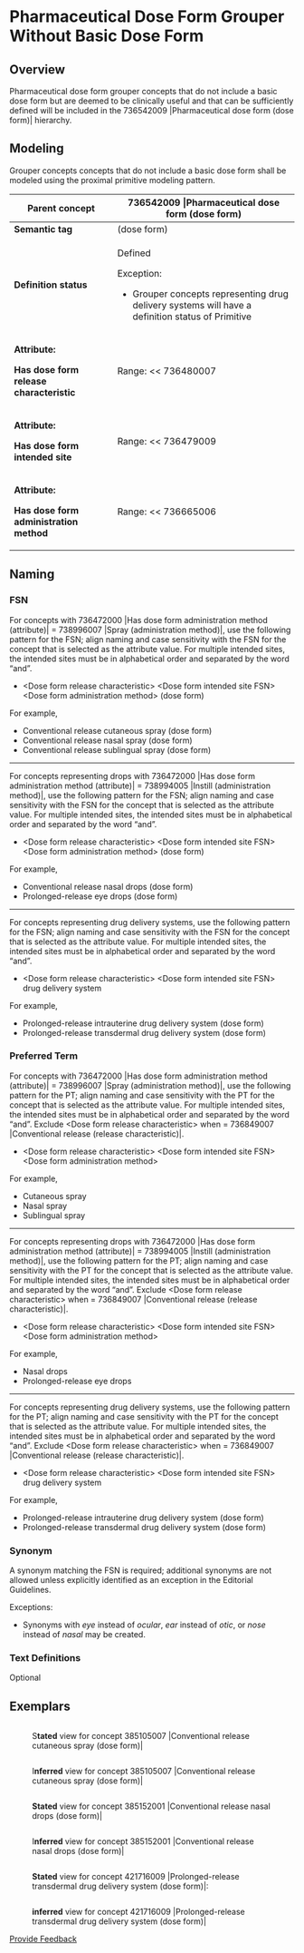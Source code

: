 # Pharmaceutical Dose Form Grouper Without Basic Dose Form

## Overview

Pharmaceutical dose form grouper concepts that do not include a basic dose form but are deemed to be clinically useful and that can be sufficiently defined will be included in the 736542009 |Pharmaceutical dose form (dose form)| hierarchy.

## Modeling

Grouper concepts concepts that do not include a basic dose form shall be modeled using the proximal primitive modeling pattern.

| **Parent concept**                                                                             | 736542009 \|Pharmaceutical dose form (dose form)                                                                                                |
| ---------------------------------------------------------------------------------------------- | ----------------------------------------------------------------------------------------------------------------------------------------------- |
| **Semantic tag**                                                                               | (dose form)                                                                                                                                     |
| **Definition status**                                                                          | <p>Defined</p><p>Exception:</p><ul><li>Grouper concepts representing drug delivery systems will have a definition status of Primitive</li></ul> |
| <p><strong>Attribute:</strong></p><p><strong>Has dose form release characteristic</strong></p> | Range: << 736480007                                                                                                                             |
| <p><strong>Attribute:</strong></p><p><strong>Has dose form intended site</strong></p>          | Range: << 736479009                                                                                                                             |
| <p><strong>Attribute:</strong></p><p><strong>Has dose form administration method</strong></p>  | Range: << 736665006                                                                                                                             |

## Naming

### FSN

For concepts with 736472000 |Has dose form administration method (attribute)| = 738996007 |Spray (administration method)|, use the following pattern for the FSN; align naming and case sensitivity with the FSN for the concept that is selected as the attribute value. For multiple intended sites, the intended sites must be in alphabetical order and separated by the word “and”.

* \<Dose form release characteristic> \<Dose form intended site FSN> \<Dose form administration method> (dose form)

For example,

* Conventional release cutaneous spray (dose form)
* Conventional release nasal spray (dose form)
* Conventional release sublingual spray (dose form)

***

For concepts representing drops with 736472000 |Has dose form administration method (attribute)| = 738994005 |Instill (administration method)|, use the following pattern for the FSN; align naming and case sensitivity with the FSN for the concept that is selected as the attribute value. For multiple intended sites, the intended sites must be in alphabetical order and separated by the word “and”.

* \<Dose form release characteristic> \<Dose form intended site FSN> \<Dose form administration method> (dose form)

For example,

* Conventional release nasal drops (dose form)
* Prolonged-release eye drops (dose form)

***

For concepts representing drug delivery systems, use the following pattern for the FSN; align naming and case sensitivity with the FSN for the concept that is selected as the attribute value. For multiple intended sites, the intended sites must be in alphabetical order and separated by the word “and”.

* \<Dose form release characteristic> \<Dose form intended site FSN> drug delivery system

For example,

* Prolonged-release intrauterine drug delivery system (dose form)
* Prolonged-release transdermal drug delivery system (dose form)

### Preferred Term

For concepts with 736472000 |Has dose form administration method (attribute)| = 738996007 |Spray (administration method)|, use the following pattern for the PT; align naming and case sensitivity with the PT for the concept that is selected as the attribute value. For multiple intended sites, the intended sites must be in alphabetical order and separated by the word “and”. Exclude \<Dose form release characteristic> when = 736849007 |Conventional release (release characteristic)|.

* \<Dose form release characteristic> \<Dose form intended site FSN> \<Dose form administration method>

For example,

* Cutaneous spray
* Nasal spray
* Sublingual spray

***

For concepts representing drops with 736472000 |Has dose form administration method (attribute)| = 738994005 |Instill (administration method)|, use the following pattern for the PT; align naming and case sensitivity with the PT for the concept that is selected as the attribute value. For multiple intended sites, the intended sites must be in alphabetical order and separated by the word “and”. Exclude \<Dose form release characteristic> when = 736849007 |Conventional release (release characteristic)|.

* \<Dose form release characteristic> \<Dose form intended site FSN> \<Dose form administration method>

For example,

* Nasal drops
* Prolonged-release eye drops

***

For concepts representing drug delivery systems, use the following pattern for the PT; align naming and case sensitivity with the PT for the concept that is selected as the attribute value. For multiple intended sites, the intended sites must be in alphabetical order and separated by the word “and”. Exclude \<Dose form release characteristic> when = 736849007 |Conventional release (release characteristic)|.

* \<Dose form release characteristic> \<Dose form intended site FSN> drug delivery system

For example,

* Prolonged-release intrauterine drug delivery system (dose form)
* Prolonged-release transdermal drug delivery system (dose form)

### Synonym

A synonym matching the FSN is required; additional synonyms are not allowed unless explicitly identified as an exception in the Editorial Guidelines.

Exceptions:

* Synonyms with _eye_ instead of _ocular_, _ear_ instead of _otic_, or _nose_ instead of _nasal_ may be created.

### Text Definitions

Optional

## Exemplars

<figure><img src="../../../../../../.gitbook/assets/image (77).png" alt=""><figcaption><p>S<strong>tated</strong> view for concept 385105007 |Conventional release cutaneous spray (dose form)|</p></figcaption></figure>

<figure><img src="../../../../../../.gitbook/assets/image (78).png" alt=""><figcaption><p>I<strong>nferred</strong> view for concept 385105007 |Conventional release cutaneous spray (dose form)|</p></figcaption></figure>

<figure><img src="../../../../../../.gitbook/assets/image (79).png" alt=""><figcaption><p><strong>Stated</strong> view for concept 385152001 |Conventional release nasal drops (dose form)|</p></figcaption></figure>

<figure><img src="../../../../../../.gitbook/assets/image (83).png" alt=""><figcaption><p>I<strong>nferred</strong> view for concept 385152001 |Conventional release nasal drops (dose form)|</p></figcaption></figure>

<figure><img src="../../../../../../.gitbook/assets/image (80).png" alt=""><figcaption><p><strong>Stated</strong> view for concept 421716009 |Prolonged-release transdermal drug delivery system (dose form)|:</p></figcaption></figure>

<figure><img src="../../../../../../.gitbook/assets/image (82).png" alt=""><figcaption><p><strong>inferred</strong> view for concept 421716009 |Prolonged-release transdermal drug delivery system (dose form)|</p></figcaption></figure>

<a href="https://docs.google.com/forms/d/e/1FAIpQLScTmbZIf0UEQwYDkY27EEWBkaiYkHSbR0_9DmFrMLXoQLyL7Q/viewform?usp=pp_url&#x26;entry.1767247133=SCT+Editorial+Guide&#x26;entry.670899847=Pharmaceutical%20Dose%20Form%20Grouper%20Without%20Basic%20Dose%20Form" class="button primary">Provide Feedback</a>
